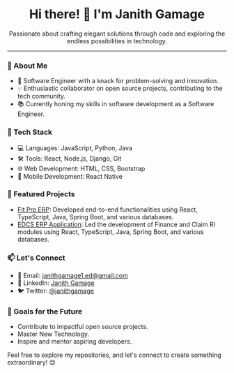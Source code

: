 <div align="center"> 
  <h1 align="center">Hi there! 👋 I'm Janith Gamage</h1>
  <p align="center">Passionate about crafting elegant solutions through code and exploring the endless possibilities in technology.</p>
</div>

---

### 🚀 About Me

- 🌱 Software Engineer with a knack for problem-solving and innovation.
- 💡 Enthusiastic collaborator on open source projects, contributing to the tech community.
- 📚 Currently honing my skills in software development as a Software Engineer.

### 🔧 Tech Stack

- 💻 Languages: JavaScript, Python, Java
- 🛠️ Tools: React, Node.js, Django, Git
- 🌐 Web Development: HTML, CSS, Bootstrap
- 📱 Mobile Development: React Native

### 🌟 Featured Projects

- [Fit Pro ERP](https://github.com/your-username/fit-pro-erp): Developed end-to-end functionalities using React, TypeScript, Java, Spring Boot, and various databases.
- [EDCS ERP Application](https://github.com/your-username/edcs-erp): Led the development of Finance and Claim RI modules using React, TypeScript, Java, Spring Boot, and various databases.

### 📫 Let's Connect

- 📧 Email: janithgamage1.ed@gmail.com
- 🔗 LinkedIn: [Janith Gamage](https://www.linkedin.com/in/janithgamage/)
- 🐦 Twitter: [@janithgamage](https://twitter.com/janithgamage)

### 🎯 Goals for the Future

- Contribute to impactful open source projects.
- Master New Technology.
- Inspire and mentor aspiring developers.

Feel free to explore my repositories, and let's connect to create something extraordinary! 😊


